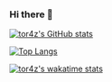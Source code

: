 ### Hi there 👋

[![tor4z's GitHub stats](https://github-readme-stats.vercel.app/api?username=tor4z&show_icons=true&theme=radical)](https://github.com/anuraghazra/github-readme-stats)

[![Top Langs](https://github-readme-stats.vercel.app/api/top-langs/?username=tor4z&layout=compact)](https://github.com/anuraghazra/github-readme-stats)

[![tor4z's wakatime stats](https://github-readme-stats.vercel.app/api/wakatime?username=tor4z)](https://github.com/anuraghazra/github-readme-stats)

<!--
**tor4z/tor4z** is a ✨ _special_ ✨ repository because its `README.md` (this file) appears on your GitHub profile.

Here are some ideas to get you started:

- 🔭 I’m currently working on ...
- 🌱 I’m currently learning ...
- 👯 I’m looking to collaborate on ...
- 🤔 I’m looking for help with ...
- 💬 Ask me about ...
- 📫 How to reach me: ...
- 😄 Pronouns: ...
- ⚡ Fun fact: ...
-->
